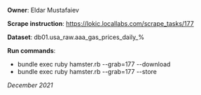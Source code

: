 **Owner**: Eldar Mustafaiev
 
**Scrape instruction**: https://lokic.locallabs.com/scrape_tasks/177

**Dataset**: db01.usa_raw.aaa_gas_prices_daily_%

**Run commands**:
* bundle exec ruby hamster.rb --grab=177 --download
* bundle exec ruby hamster.rb --grab=177 --store

_December 2021_

